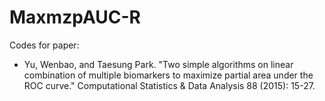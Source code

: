 # MaxmzpAUC-R
Codes for paper: 
* Yu, Wenbao, and Taesung Park. "Two simple algorithms on linear combination of multiple biomarkers to maximize partial area under the ROC curve." Computational Statistics & Data Analysis 88 (2015): 15-27.
